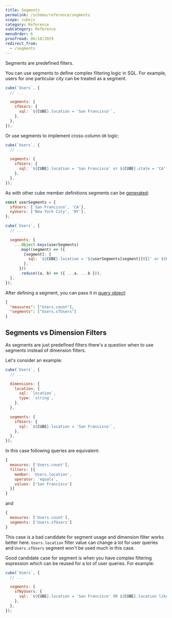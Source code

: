 ```yaml
---
title: Segments
permalink: /schema/reference/segments
scope: cubejs
category: Reference
subCategory: Reference
menuOrder: 6
proofread: 06/18/2019
redirect_from:
  - /segments
---
```


Segments are predefined filters.

You can use segments to define complex filtering logic in SQL. For example,
users for one particular city can be treated as a segment.

```javascript
cube(`Users`, {
  // ...

  segments: {
    sfUsers: {
      sql: `${CUBE}.location = 'San Francisco'`,
    },
  },
});
```

Or use segments to implement cross-column `OR` logic:

```javascript
cube(`Users`, {
  // ...

  segments: {
    sfUsers: {
      sql: `${CUBE}.location = 'San Francisco' or ${CUBE}.state = 'CA'`,
    },
  },
});
```

As with other cube member definitions segments can be
[generated](/schema-generation):

```javascript
const userSegments = {
  sfUsers: ['San Francisco', 'CA'],
  nyUsers: ['New York City', 'NY'],
};

cube(`Users`, {
  // ...

  segments: {
    ...Object.keys(userSegments)
      .map((segment) => ({
        [segment]: {
          sql: `${CUBE}.location = '${userSegments[segment][0]}' or ${CUBE}.state = '${userSegments[segment][1]}'`,
        },
      }))
      .reduce((a, b) => ({ ...a, ...b })),
  },
});
```

After defining a segment, you can pass it in [query object](/query-format):

```json
{
  "measures": ["Users.count"],
  "segments": ["Users.sfUsers"]
}
```

## Segments vs Dimension Filters

As segments are just predefined filters there's a question when to use segments
instead of dimension filters.

Let's consider an example:

```javascript
cube(`Users`, {
  // ...

  dimensions: {
    location: {
      sql: `location`,
      type: `string`,
    },
  },

  segments: {
    sfUsers: {
      sql: `${CUBE}.location = 'San Francisco'`,
    },
  },
});
```

In this case following queries are equivalent:

```javascript
{
  measures: ['Users.count'],
  filters: [{
    member: 'Users.location',
    operator: 'equals',
    values: ['San Francisco']
  }]
}
```

and

```javascript
{
  measures: ['Users.count'],
  segments: ['Users.sfUsers']
}
```

This case is a bad candidate for segment usage and dimension filter works better
here. `Users.location` filter value can change a lot for user queries and
`Users.sfUsers` segment won't be used much in this case.

Good candidate case for segment is when you have complex filtering expression
which can be reused for a lot of user queries. For example:

```javascript
cube(`Users`, {
  // ...

  segments: {
    sfNyUsers: {
      sql: `${CUBE}.location = 'San Francisco' OR ${CUBE}.location like '%New York%'`,
    },
  },
});
```
